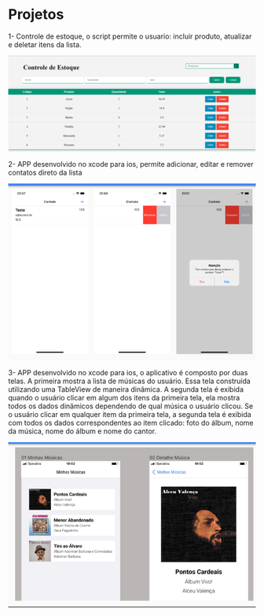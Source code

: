 # Projetos

1- Controle de estoque, o script permite o usuario: incluir produto, atualizar e deletar itens da lista.

<img src="https://github.com/lorraynecaliari/Projetos/blob/main/estoque/estoque.png?raw=true">

2- APP desenvolvido no xcode para ios, permite adicionar, editar e remover contatos direto da lista

<img src="https://github.com/lorraynecaliari/Projetos/blob/main/Contato-main/contato.png?raw=true">

3- APP desenvolvido no xcode para ios, o aplicativo é composto por duas telas. A primeira mostra a lista de músicas do usuário. Essa tela construída utilizando uma TableView de maneira dinâmica. A segunda tela é exibida quando o usuário clicar em algum dos itens da primeira tela, ela mostra todos os dados dinâmicos
dependendo de qual música o usuário clicou. Se o usuário clicar em qualquer item da primeira tela, a segunda tela é exibida com todos os dados correspondentes ao item clicado: foto do álbum, nome da música, nome do álbum e nome do cantor.

<img src="https://github.com/lorraynecaliari/Projetos/blob/main/MinhasMusicas-main/MinhasMusicas.png?raw=true">
